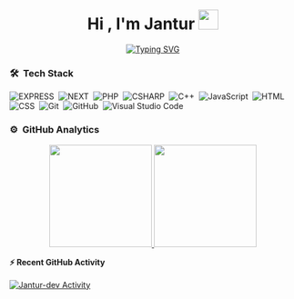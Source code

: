 <h1 align="center">Hi , I'm Jantur <img src="https://media.giphy.com/media/TEnXkcsHrP4YedChhA/giphy.gif" width="35"></h1>
<p align="center">
<a href="https://git.io/typing-svg"><img src="https://readme-typing-svg.herokuapp.com?font=Fira+Code&pause=1000&color=C0C0C0&width=435&lines=Backend+dev;Learning+New+Things" alt="Typing SVG" /></a>
</p>

### 🛠 &nbsp;Tech Stack
![EXPRESS](https://img.shields.io/badge/-express-05122A?style=for-the-badge&logo=express)&nbsp;
![NEXT](https://img.shields.io/badge/-next%20js-05122A?style=for-the-badge&logo=nextdotjs)&nbsp;
![PHP](https://img.shields.io/badge/-php-05122A?style=for-the-badge&logo=php)&nbsp;
![CSHARP](https://img.shields.io/badge/-csharp-05122A?style=for-the-badge&logo=csharp)&nbsp;
![C++](https://img.shields.io/badge/-C++-05122A?style=for-the-badge&logo=C%2B%2B&logoColor=00599C)&nbsp;
![JavaScript](https://img.shields.io/badge/-JavaScript-05122A?style=for-the-badge&logo=javascript)&nbsp;
![HTML](https://img.shields.io/badge/-HTML-05122A?style=for-the-badge&logo=HTML5)&nbsp;
![CSS](https://img.shields.io/badge/-CSS-05122A?style=for-the-badge&logo=CSS3&logoColor=1572B6)&nbsp;
![Git](https://img.shields.io/badge/-Git-05122A?style=for-the-badge&logo=git)&nbsp;
![GitHub](https://img.shields.io/badge/-GitHub-05122A?style=for-the-badge&logo=github)&nbsp;
![Visual Studio Code](https://img.shields.io/badge/-Visual%20Studio%20Code-05122A?style=for-the-badge&logo=visual-studio-code&logoColor=007ACC)&nbsp;

### ⚙️ &nbsp;GitHub Analytics

<p align="center">
<a href="https://github.com/Jantur-dev">
  <img height="180em" src="https://github-readme-stats-eight-theta.vercel.app/api?username=Jantur-dev&show_icons=true&theme=algolia&include_all_commits=true&count_private=true"/>
  <img height="180em" src="https://github-readme-stats-eight-theta.vercel.app/api/top-langs/?username=Jantur-dev&layout=compact&langs_count=8&theme=algolia&include_all_commits=true&count_private=true"/>
</a>
</p>



<summary><b>⚡ Recent GitHub Activity</b></summary>
  <br/>
   <a href="https://github.com/Jantur-dev"><img alt="Jantur-dev Activity " src="https://github-readme-activity-graph.cyclic.app/graph?username=Jantur-dev&custom_title=Jantur-dev%20Contribution%20Graph&theme=react-dark" /></a>
  <br/>
  
 
